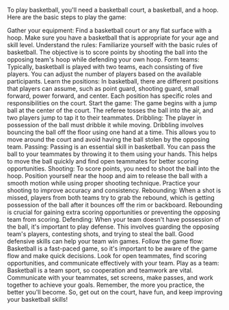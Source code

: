 To play basketball, you'll need a basketball court, a basketball, and a hoop. Here are the basic steps to play the game:

Gather your equipment: Find a basketball court or any flat surface with a hoop. Make sure you have a basketball that is appropriate for your age and skill level.
Understand the rules: Familiarize yourself with the basic rules of basketball. The objective is to score points by shooting the ball into the opposing team's hoop while defending your own hoop.
Form teams: Typically, basketball is played with two teams, each consisting of five players. You can adjust the number of players based on the available participants.
Learn the positions: In basketball, there are different positions that players can assume, such as point guard, shooting guard, small forward, power forward, and center. Each position has specific roles and responsibilities on the court.
Start the game: The game begins with a jump ball at the center of the court. The referee tosses the ball into the air, and two players jump to tap it to their teammates.
Dribbling: The player in possession of the ball must dribble it while moving. Dribbling involves bouncing the ball off the floor using one hand at a time. This allows you to move around the court and avoid having the ball stolen by the opposing team.
Passing: Passing is an essential skill in basketball. You can pass the ball to your teammates by throwing it to them using your hands. This helps to move the ball quickly and find open teammates for better scoring opportunities.
Shooting: To score points, you need to shoot the ball into the hoop. Position yourself near the hoop and aim to release the ball with a smooth motion while using proper shooting technique. Practice your shooting to improve accuracy and consistency.
Rebounding: When a shot is missed, players from both teams try to grab the rebound, which is getting possession of the ball after it bounces off the rim or backboard. Rebounding is crucial for gaining extra scoring opportunities or preventing the opposing team from scoring.
Defending: When your team doesn't have possession of the ball, it's important to play defense. This involves guarding the opposing team's players, contesting shots, and trying to steal the ball. Good defensive skills can help your team win games.
Follow the game flow: Basketball is a fast-paced game, so it's important to be aware of the game flow and make quick decisions. Look for open teammates, find scoring opportunities, and communicate effectively with your team.
Play as a team: Basketball is a team sport, so cooperation and teamwork are vital. Communicate with your teammates, set screens, make passes, and work together to achieve your goals.
Remember, the more you practice, the better you'll become. So, get out on the court, have fun, and keep improving your basketball skills!
